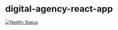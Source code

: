 # digital-agency-react-app
[![Netlify Status](https://api.netlify.com/api/v1/badges/a9b22405-7fd7-478a-8630-4b5991c9a7ae/deploy-status)](https://app.netlify.com/sites/barlisafy/deploys)
